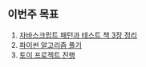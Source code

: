 ## 이번주 목표

1. [자바스크립트 패턴과 테스트 책 3장 정리](https://github.com/sunivers/javascript-pattern-test/blob/master/1%EB%B6%80_%EA%B8%B0%EC%B4%88_%EB%8B%A4%EC%A7%80%EA%B8%B0/03_%EA%B0%9D%EC%B2%B4%EB%A5%BC_%EB%B0%94%EB%A5%B4%EA%B2%8C_%EB%A7%8C%EB%93%A4%EA%B8%B0.md)
2. [파이썬 알고리즘 풀기](https://github.com/sunivers/Study__Algorithm/commit/98a4bc9e63e34b316a5b9df1bdbf726243823f81)
3. [토이 프로젝트 진행](https://user-images.githubusercontent.com/26291081/101282167-c5914500-3816-11eb-85f9-fb101512f891.png)
